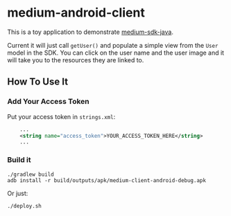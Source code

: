 # medium-android-client

This is a toy application to demonstrate [medium-sdk-java][sdk-java].

Current it will just call `getUser()` and populate a simple view from
the `User` model in the SDK. You can click on the user name and the user
image and it will take you to the resources they are linked to.

## How To Use It

### Add Your Access Token

Put your access token in `strings.xml`:
```xml
    ...
    <string name="access_token">YOUR_ACCESS_TOKEN_HERE</string>
    ...
```

### Build it

```
./gradlew build
adb install -r build/outputs/apk/medium-client-android-debug.apk
```

Or just:

```
./deploy.sh
```

[sdk-java]: https://github.com/jamesonwilliams/medium-sdk-java
